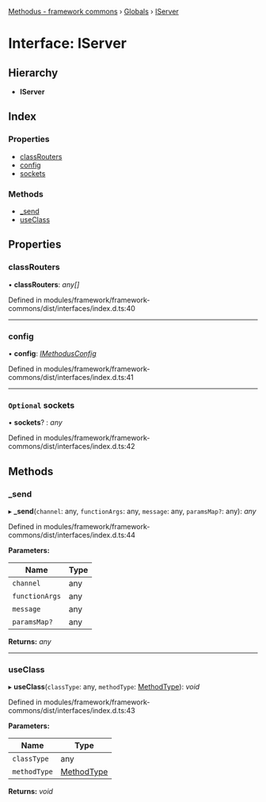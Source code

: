 [Methodus - framework commons](../README.md) › [Globals](../globals.md) › [IServer](modules/framework/common/iserver.md)

# Interface: IServer

## Hierarchy

* **IServer**

## Index

### Properties

* [classRouters](#classrouters)
* [config](#config)
* [sockets](#optional-sockets)

### Methods

* [_send](#_send)
* [useClass](#useclass)

## Properties

###  classRouters

• **classRouters**: *any[]*

Defined in modules/framework/framework-commons/dist/interfaces/index.d.ts:40

___

###  config

• **config**: *[IMethodusConfig](modules/framework/common/imethodusconfig.md)*

Defined in modules/framework/framework-commons/dist/interfaces/index.d.ts:41

___

### `Optional` sockets

• **sockets**? : *any*

Defined in modules/framework/framework-commons/dist/interfaces/index.d.ts:42

## Methods

###  _send

▸ **_send**(`channel`: any, `functionArgs`: any, `message`: any, `paramsMap?`: any): *any*

Defined in modules/framework/framework-commons/dist/interfaces/index.d.ts:44

**Parameters:**

Name | Type |
------ | ------ |
`channel` | any |
`functionArgs` | any |
`message` | any |
`paramsMap?` | any |

**Returns:** *any*

___

###  useClass

▸ **useClass**(`classType`: any, `methodType`: [MethodType](../enums/methodtype.md)): *void*

Defined in modules/framework/framework-commons/dist/interfaces/index.d.ts:43

**Parameters:**

Name | Type |
------ | ------ |
`classType` | any |
`methodType` | [MethodType](../enums/methodtype.md) |

**Returns:** *void*
